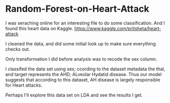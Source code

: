 # Random-Forest-on-Heart-Attack

I was seraching online for an interesting file to do some classification. And I found this heart data on Kaggle. https://www.kaggle.com/pritsheta/heart-attack

I cleaned the data, and did some initial look up to make sure everything checks out. 

Only transformation I did before analysis was to recode the sex column.

I classifed the data set using sex; ccording to the dataset metadata the thal, and target represents the AHD; ALveolar Hydatid disease. 
Thus our model suggests that according to this dataset, AH disease is largely responsible for Heart attacks.

Perhaps I'll explore this data set on LDA and see the results I get. 
